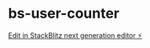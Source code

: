 # bs-user-counter

[Edit in StackBlitz next generation editor ⚡️](https://stackblitz.com/~/github.com/espeon/bs-user-counter)